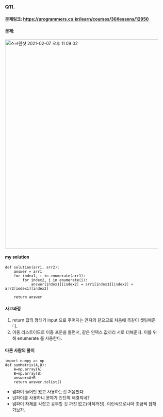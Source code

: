 ### Q11. 

#### 문제링크: https://programmers.co.kr/learn/courses/30/lessons/12950
#### 문제:
<img width="689" alt="스크린샷 2021-02-07 오후 11 09 02" src="https://user-images.githubusercontent.com/70195733/107148990-8cea2500-6999-11eb-89d4-48ab0b9facc5.png">



#### my solution
```
def solution(arr1, arr2):
    answer = arr1
    for index1, i in enumerate(arr1):
        for index2, j in enumerate(i):
            answer[index1][index2] = arr1[index1][index2] + arr2[index1][index2]           
            
    return answer
```

#### 사고과정
1. return 값의 형태가 input 으로 주어지는 인자와 같으므로 처음에 똑같이 셋팅해준다.
2. 이중 리스트이므로 이중 포문을 돌면서, 같은 인덱스 값끼리 서로 더해준다.  이를 위해 enumerate 를 사용한다.

#### 다른 사람의 풀이
```
import numpy as np
def sumMatrix(A,B):
    A=np.array(A)
    B=np.array(B)
    answer=A+B
    return answer.tolist()

```
- 넘파이 들어만 봤고 사용하는건 처음봤다.
- 넘파이를 사용하니 문제가 간단히 해결되네?
- 넘파이 자체를 각잡고 공부할 것 까진 없고(아직까진), 이런식으로나마 조금씩 접해가보자.
